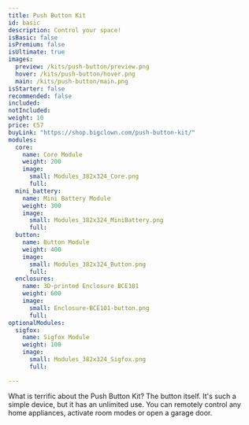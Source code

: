 ```yaml
---
title: Push Button Kit
id: basic
description: Control your space!
isBasic: false
isPremium: false
isUltimate: true
images:
  preview: /kits/push-button/preview.png
  hover: /kits/push-button/hover.png
  main: /kits/push-button/main.png
isStarter: false
recommended: false
included:
notIncluded:
weight: 10
price: €57
buyLink: "https://shop.bigclown.com/push-button-kit/"
modules:
  core:
    name: Core Module
    weight: 200
    image:
      small: Modules_382x324_Core.png
      full:
  mini_battery:
    name: Mini Battery Module
    weight: 300
    image:
      small: Modules_382x324_MiniBattery.png
      full:
  button:
    name: Button Module
    weight: 400
    image:
      small: Modules_382x324_Button.png
      full:
  enclosures:
    name: 3D-printed Enclosure BCE101
    weight: 600
    image:
      small: Enclosure-BCE101-button.png
      full:
optionalModules:
  sigfox:
    name: Sigfox Module
    weight: 100
    image:
      small: Modules_382x324_Sigfox.png
      full:

---
```


What is terrific about the Push Button Kit? The button itself. It's such a simple device, but it has an unlimited use. You can remotely control any home appliances, activate room modes or open a garage door.
